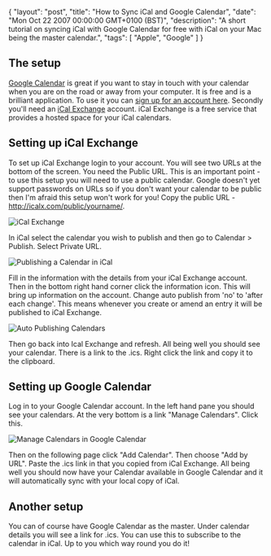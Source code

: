 {
  "layout": "post",
  "title": "How to Sync iCal and Google Calendar",
  "date": "Mon Oct 22 2007 00:00:00 GMT+0100 (BST)",
  "description": "A short tutorial on syncing iCal with Google Calendar for free with iCal on your Mac being the master calendar.",
  "tags": [
    "Apple",
    "Google"
  ]
}
## The setup

[Google Calendar][1] is great if you want to stay in touch with your calendar when you are on the road or away from your computer. It is free and is a brilliant application. To use it you can [sign up for an account here][2]. Secondly you'll need an [iCal Exchange][3] account. iCal Exchange is a free service that provides a hosted space for your iCal calendars. 

## Setting up iCal Exchange

To set up iCal Exchange login to your account. You will see two URLs at the bottom of the screen. You need the Public URL. This is an important point - to use this setup you will need to use a public calendar. Google doesn't yet support passwords on URLs so if you don't want your calendar to be public then I'm afraid this setup won't work for you! Copy the public URL - http://icalx.com/public/yourname/.

![iCal Exchange][4] 

In iCal select the calendar you wish to publish and then go to Calendar > Publish. Select Private URL.

![Publishing a Calendar in iCal][5] 

Fill in the information with the details from your iCal Exchange account. Then in the bottom right hand corner click the information icon. This will bring up information on the account. Change auto publish from 'no' to 'after each change'. This means whenever you create or amend an entry it will be published to iCal Exchange.

![Auto Publishing Calendars][6] 

Then go back into Ical Exchange and refresh. All being well you should see your calendar. There is a link to the .ics. Right click the link and copy it to the clipboard. 

## Setting up Google Calendar

Log in to your Google Calendar account. In the left hand pane you should see your calendars. At the very bottom is a link "Manage Calendars". Click this. 

![Manage Calendars in Google Calendar][7] 

Then on the following page click "Add Calendar". Then choose "Add by URL". Paste the .ics link in that you copied from iCal Exchange. All being well you should now have your Calendar available in Google Calendar and it will automatically sync with your local copy of iCal.

## Another setup

You can of course have Google Calendar as the master. Under calendar details you will see a link for .ics. You can use this to subscribe to the calendar in iCal. Up to you which way round you do it!

 [1]: http://www.google.com/calendar
 [2]: https://www.google.com/accounts/NewAccount
 [3]: http://www.icalx.com/
 [4]: http://shapeshed.com/images/articles/icalx.jpg 
 [5]: http://shapeshed.com/images/articles/ical_publish.jpg 
 [6]: http://shapeshed.com/images/articles/auto_publish.jpg 
 [7]: http://shapeshed.com/images/articles/manage_calendars.jpg
